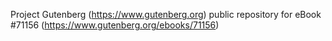 Project Gutenberg (https://www.gutenberg.org) public repository for
eBook #71156 (https://www.gutenberg.org/ebooks/71156)
